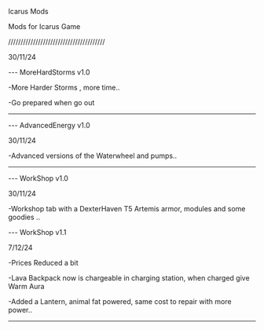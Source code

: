   Icarus Mods 
  
  Mods for Icarus Game  

                       
///////////////////////////////////////


30/11/24

--- MoreHardStorms v1.0

-More Harder Storms , more time..

-Go prepared when go out


------------------------------------------------------------


--- AdvancedEnergy v1.0

30/11/24

-Advanced versions of the Waterwheel and pumps..



-----------------------------------------------------------


--- WorkShop v1.0

30/11/24

-Workshop tab with a DexterHaven T5 Artemis armor, modules and some goodies ..

--- WorkShop v1.1

7/12/24

-Prices Reduced a bit

-Lava Backpack now is chargeable in charging station, when charged give Warm Aura

-Added a Lantern, animal fat powered, same cost to repair with more power..


-----------------------------------------------------------
